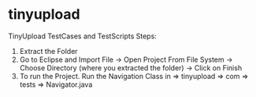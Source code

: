 # tinyupload
TinyUpload TestCases and TestScripts
Steps:
1) Extract the Folder
2) Go to Eclipse and Import
	File -> Open Project From File System -> Choose Directory (where you extracted the folder) -> Click on Finish
3) To run the Project. Run the Navigation Class in => tinyupload => com => tests => Navigator.java
